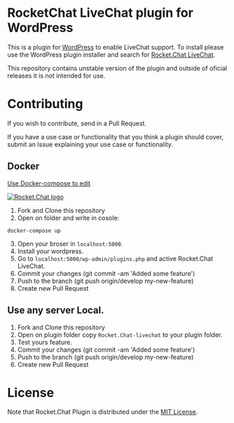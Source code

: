 RocketChat LiveChat plugin for WordPress 
===


This is a plugin for [WordPress](http://www.wordpress.org) to enable LiveChat support. To install please use the WordPress plugin installer and search for [Rocket.Chat LiveChat](https://wordpress.org/plugins/rocketchat-livechat/).

This repository contains unstable version of the plugin and outside of oficial releases it is not intended for use. 


# Contributing

If you wish to contribute, send in a Pull Request.

If you have a use case or functionality that you think a plugin should cover, submit an Issue explaining your use case or functionality.


## Docker

[Use Docker-compose to edit](https://rocket.chat/docs/installation/docker-containers/docker-compose/)

[![Rocket.Chat logo](https://d207aa93qlcgug.cloudfront.net/1.95.5.qa/img/nav/docker-logo-loggedout.png)](https://hub.docker.com/r/rocketchat/rocket.chat/)

1. Fork and Clone this repository
2. Open on folder and write in cosole:
```
docker-compose up
```
3. Open your broser in ```localhost:5000```.
4. Install your wordpress.
5. Go to ```localhost:5000/wp-admin/plugins.php``` and active Rocket.Chat LiveChat.
6. Commit your changes (git commit -am 'Added some feature')
7. Push to the branch (git push origin/develop my-new-feature)
8. Create new Pull Request

## Use any server Local.
1. Fork and Clone this repository
2. Open on plugin folder copy ```Rocket.Chat-livechat``` to your plugin folder.
3. Test yours feature.
4. Commit your changes (git commit -am 'Added some feature')
6. Push to the branch (git push origin/develop my-new-feature)
7. Create new Pull Request

# License
Note that Rocket.Chat Plugin is distributed under the [MIT License](https://github.com/oguhpereira/WordPressPlugin/blob/develop/LICENSE).

